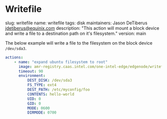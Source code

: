 # Writefile

slug: writefile
name: writefile
tags: disk
maintainers: Jason DeTiberus <jdetiberus@equinix.com>
description: "This action will mount a block device and write a file to a destination path on
it's filesystem."
version: main

The below example will write a file to the filesystem on the block device `/dev/sda3`.

```yaml
actions:
    - name: "expand ubuntu filesystem to root"
      image: amr-registry.caas.intel.com/one-intel-edge/edgenode/writefile:main
      timeout: 90
      environment:
          DEST_DISK: /dev/sda3
          FS_TYPE: ext4
          DEST_PATH: /etc/myconfig/foo
          CONTENTS: hello-world
          UID: 0
          GID: 0
          MODE: 0600
          DIRMODE: 0700
```
